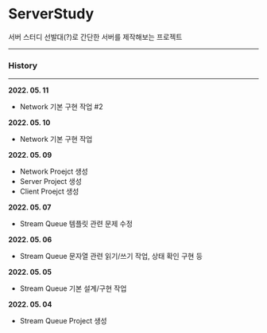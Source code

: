 # ServerStudy

서버 스터디 선발대(?)로 간단한 서버를 제작해보는 프로젝트

---------------

### __History__

-----------

**2022. 05. 11**

- Network 기본 구현 작업 #2

**2022. 05. 10**

- Network 기본 구현 작업

**2022. 05. 09**

- Network Proejct 생성
- Server Project 생성
- Client Proejct 생성

**2022. 05. 07**

 - Stream Queue 템플릿 관련 문제 수정

**2022. 05. 06**

 - Stream Queue 문자열 관련 읽기/쓰기 작업, 상태 확인 구현 등

**2022. 05. 05**

 - Stream Queue 기본 설계/구현 작업 

**2022. 05. 04**

 - Stream Queue Project 생성
